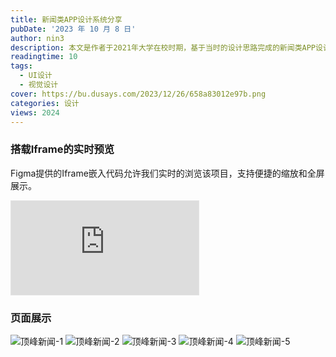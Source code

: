 ```yaml
---
title: 新闻类APP设计系统分享
pubDate: '2023 年 10 月 8 日'
author: nin3
description: 本文是作者于2021年大学在校时期，基于当时的设计思路完成的新闻类APP设计系统虚题。
readingtime: 10
tags: 
  - UI设计
  - 视觉设计
cover: https://bu.dusays.com/2023/12/26/658a83012e97b.png
categories: 设计
views: 2024
---
```

### 搭载Iframe的实时预览
Figma提供的Iframe嵌入代码允许我们实时的浏览该项目，支持便捷的缩放和全屏展示。
<iframe style="border: 1px solid rgba(0, 0, 0, 0.1);" class="w-full aspect-video rounded-2xl" src="https://www.figma.com/embed?embed_host=share&url=https%3A%2F%2Fwww.figma.com%2Ffile%2FDEh0ys71li4JXyOTBV2DKt%2F%25E9%25A1%25B6%25E5%25B3%25B0%25E6%2596%25B0%25E9%2597%25BBApp%3Ftype%3Ddesign%26node-id%3D189%253A403%26mode%3Ddesign%26t%3DVGfSyTsNCNOncIgw-1" allowfullscreen></iframe>

### 页面展示
![顶峰新闻-1](https://bu.dusays.com/2023/11/20/655ad2d1cda88.png "顶峰新闻-1")
![顶峰新闻-2](https://bu.dusays.com/2023/11/20/655ad2d18990b.png "顶峰新闻-2")
![顶峰新闻-3](https://bu.dusays.com/2023/11/20/655ad2cceeaa6.png "顶峰新闻-3")
![顶峰新闻-4](https://bu.dusays.com/2023/11/20/655ad2cfe5bb3.png "顶峰新闻-4")
![顶峰新闻-5](https://bu.dusays.com/2023/11/20/655ad2d1abebe.png "顶峰新闻-5")
